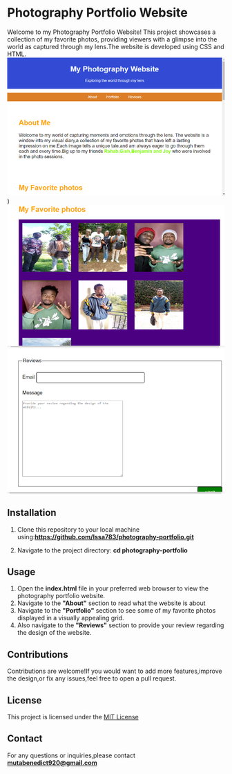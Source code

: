 # Photography Portfolio Website
Welcome to my Photography Portfolio Website! This project showcases a collection of my favorite photos, providing viewers with a glimpse into the world as captured through my lens.The website is developed using CSS and HTML.
![Part of my Photography website](portfolio.PNG))
![Alt text](porfolio1.PNG)
![Alt text](porfolio2.PNG)
## Installation
1. Clone this repository to your local machine using:**https://github.com/Issa783/photography-portfolio.git**

2. Navigate to the project directory:
   **cd photography-portfolio**
## Usage
1. Open the **index.html** file in your preferred web browser to view the photography portfolio website.
2. Navigate to the **"About"**  section to read what the website is about
3. Navigate to the **"Portfolio"** section to see some of my favorite photos displayed in a visually appealing grid.
4. Also navigate to the **"Reviews"** section to provide your review regarding the design of the website.
## Contributions
Contributions are welcome!If you would want to add more features,improve the design,or fix any issues,feel free to open a pull request.
## License
This project is licensed under the [MIT License](https://choosealicense.com/licenses/mit/)


## Contact
For any questions or inquiries,please contact **mutabenedict920@gmail.com**


